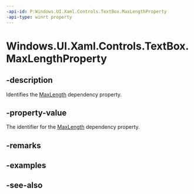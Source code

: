 ```yaml
---
-api-id: P:Windows.UI.Xaml.Controls.TextBox.MaxLengthProperty
-api-type: winrt property
---
```


<!-- Property syntax
public Windows.UI.Xaml.DependencyProperty MaxLengthProperty { get; }
-->

# Windows.UI.Xaml.Controls.TextBox.MaxLengthProperty

## -description
Identifies the [MaxLength](textbox_maxlength.md) dependency property.



## -property-value
The identifier for the [MaxLength](textbox_maxlength.md) dependency property.

## -remarks

## -examples

## -see-also
